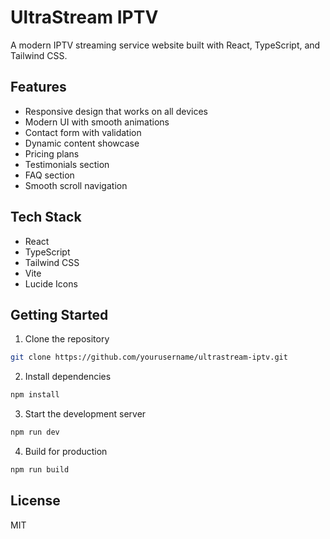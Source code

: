 # UltraStream IPTV

A modern IPTV streaming service website built with React, TypeScript, and Tailwind CSS.

## Features

- Responsive design that works on all devices
- Modern UI with smooth animations
- Contact form with validation
- Dynamic content showcase
- Pricing plans
- Testimonials section
- FAQ section
- Smooth scroll navigation

## Tech Stack

- React
- TypeScript
- Tailwind CSS
- Vite
- Lucide Icons

## Getting Started

1. Clone the repository
```bash
git clone https://github.com/yourusername/ultrastream-iptv.git
```

2. Install dependencies
```bash
npm install
```

3. Start the development server
```bash
npm run dev
```

4. Build for production
```bash
npm run build
```

## License

MIT